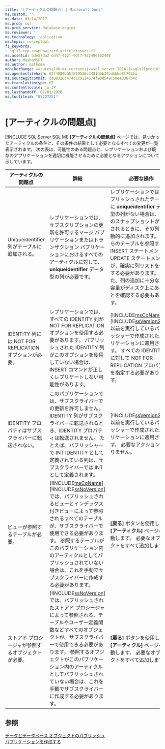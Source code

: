 ```yaml
---
title: '[アーティクルの問題点] | Microsoft Docs'
ms.custom: ''
ms.date: 03/14/2017
ms.prod: sql
ms.prod_service: database-engine
ms.reviewer: ''
ms.technology: replication
ms.topic: conceptual
f1_keywords:
- sql13.rep.newpubwizard.articleissues.f1
ms.assetid: bde57da2-dd47-412f-9df7-9224968b2448
author: MashaMSFT
ms.author: mathoma
monikerRange: =azuresqldb-mi-current||>=sql-server-2016||=sqlallproducts-allversions
ms.openlocfilehash: 02f4089ba5f8f9536c3481dbb34bdbbbe8f795ba
ms.sourcegitcommit: da88320c474c1c9124574f90d549c50ee3387b4c
ms.translationtype: HT
ms.contentlocale: ja-JP
ms.lasthandoff: 07/01/2020
ms.locfileid: "85727251"
---
```

# <a name="article-issues"></a>[アーティクルの問題点]
[!INCLUDE [SQL Server SQL MI](../../includes/applies-to-version/sql-asdbmi.md)]
  **[アーティクルの問題点]** ページでは、見つかったアーティクルの条件と、その条件の結果として必要となるすべての変更が一覧表示されます。 次の表は、可能性のある問題点と、レプリケーションおよび既存のアプリケーションを適切に機能させるために必要となるアクションについて示しています。  
  
|アーティクルの問題点|詳細|必要な操作|  
|-------------------|-------------|---------------------|  
|Uniqueidentifier 列がテーブルに追加される。|レプリケーションでは、サブスクリプションの更新を許可するマージ パブリケーションまたはトランザクション パブリケーションにおけるすべてのアーティクルに対して、 **uniqueidentifier** データ型の列が必要です。|レプリケーションでは、パブリッシュされたテーブルに **uniqueidentifier** データ型の列がない場合は、最初のスナップショットが生成されるときに、その列が自動的に追加されます。 これらのテーブルを参照する INSERT ステートメントと UPDATE ステートメントが、確実に列リストを使用する必要があります。 また、列の追加に十分な空き容量がディスク上にあることを確認する必要もあります。|  
|IDENTITY 列には NOT FOR REPLICATION オプションが必要。|レプリケーションでは、すべての IDENTITY 列が NOT FOR REPLICATION オプションを使用する必要があります。 パブリッシュされた IDENTITY 列がこのオプションを使用していない場合は、INSERT コマンドが正しくレプリケートしない可能性があります。|[!INCLUDE[msCoName](../../includes/msconame-md.md)] [!INCLUDE[ssVersion2000](../../includes/ssversion2000-md.md)] 以前を実行しているパブリッシャーで作成されたパブリケーションに適用されます。 すべての IDENTITY 列に対して NOT FOR REPLICATION プロパティを指定する必要があります。|  
|IDENTITY プロパティはサブスクライバーに転送されない。|このパブリケーションでは、サブスクライバーでの更新を許可しません。 IDENTITY 列がサブスクライバーに転送されるとき、IDENTITY プロパティは転送されません。 たとえば、パブリッシャーで INT IDENTITY として定義されている列は、サブスクライバーでは INT として定義されます。|[!INCLUDE[ssVersion2000](../../includes/ssversion2000-md.md)] 以前を実行しているパブリッシャーで作成されたパブリケーションに適用されます。 必要なアクションはありません。|  
|ビューが参照するテーブルが必要。|[!INCLUDE[msCoName](../../includes/msconame-md.md)] [!INCLUDE[ssNoVersion](../../includes/ssnoversion-md.md)] では、パブリッシュされるビューとインデックス付きビューによって参照されるすべてのテーブルが、サブスクライバーで使用できる必要があります。 参照するテーブルがこのパブリケーション内のアーティクルとしてパブリッシュされていない場合は、これを手動でサブスクライバーに作成する必要があります。|**[戻る]** ボタンを使用して、 **[アーティクル]** ページへ移動します。 必要なオブジェクトをすべて追加します。|  
|ストアド プロシージャが参照するオブジェクトが必要。|[!INCLUDE[ssNoVersion](../../includes/ssnoversion-md.md)] では、パブリッシュされたストアド プロシージャによって参照される、テーブルやユーザー定義関数などすべてのオブジェクトが、サブスクライバーで使用できる必要があります。 参照するオブジェクトがこのパブリケーション内のアーティクルとしてパブリッシュされていない場合は、これを手動でサブスクライバーに作成する必要があります。|**[戻る]** ボタンを使用して、 **[アーティクル]** ページへ移動します。 必要なオブジェクトをすべて追加します。|  
  
## <a name="see-also"></a>参照  
 [データとデータベース オブジェクトのパブリッシュ](../../relational-databases/replication/publish/publish-data-and-database-objects.md)   
 [パブリケーションを作成する](../../relational-databases/replication/publish/create-a-publication.md)  
  
  
